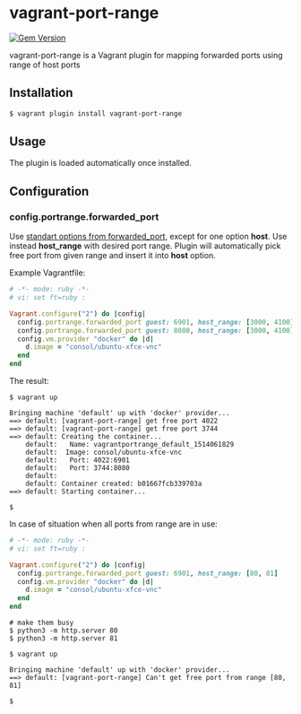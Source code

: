# vagrant-port-range

[![Gem Version](https://badge.fury.io/rb/vagrant-port-range.svg)](https://badge.fury.io/rb/vagrant-port-range)

vagrant-port-range is a Vagrant plugin for mapping forwarded ports using range of host ports 

## Installation

```bash
$ vagrant plugin install vagrant-port-range
```

## Usage

The plugin is loaded automatically once installed.

## Configuration

### config.portrange.forwarded_port

Use [standart options from forwarded_port](https://www.vagrantup.com/docs/networking/forwarded_ports.html), except for one option **host**. Use instead **host_range** with desired port range. Plugin will automatically pick free port from given range and insert it into **host** option.

Example Vagrantfile:

```ruby
# -*- mode: ruby -*-
# vi: set ft=ruby :

Vagrant.configure("2") do |config|
  config.portrange.forwarded_port guest: 6901, host_range: [3000, 4100]
  config.portrange.forwarded_port guest: 8080, host_range: [3000, 4100]
  config.vm.provider "docker" do |d|
    d.image = "consol/ubuntu-xfce-vnc"
  end
end

```

The result:

```text
$ vagrant up

Bringing machine 'default' up with 'docker' provider...
==> default: [vagrant-port-range] get free port 4022
==> default: [vagrant-port-range] get free port 3744
==> default: Creating the container...
    default:   Name: vagrantportrange_default_1514061829
    default:  Image: consol/ubuntu-xfce-vnc
    default:   Port: 4022:6901
    default:   Port: 3744:8080
    default:  
    default: Container created: b01667fcb339703a
==> default: Starting container...

$
```

In case of situation when all ports from range are in use:

```ruby
# -*- mode: ruby -*-
# vi: set ft=ruby :

Vagrant.configure("2") do |config|
  config.portrange.forwarded_port guest: 6901, host_range: [80, 81]
  config.vm.provider "docker" do |d|
    d.image = "consol/ubuntu-xfce-vnc"
  end
end

```

```text
# make them busy
$ python3 -m http.server 80
$ python3 -m http.server 81

$ vagrant up

Bringing machine 'default' up with 'docker' provider...
==> default: [vagrant-port-range] Can't get free port from range [80, 81]

$
```
